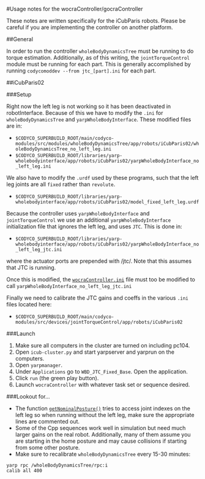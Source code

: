 #Usage notes for the wocraController/gocraController

These notes are written specifically for the iCubParis robots. Please be careful if you are implementing the controller on another platform.

##General

In order to run the controller `wholeBodyDynamicsTree` must be running to do torque estimation. Additionally, as of this writing, the `jointTorqueControl` module must be running for each part. This is generally accomplished by running `codycomoddev --from jtc_[part].ini` for each part.


##iCubParis02

###Setup

Right now the left leg is not working so it has been deactivated in robotInterface. Because of this we have to modify the `.ini` for `wholeBodyDynamicsTree` and `yarpWholeBodyInterface`. These modified files are in:
 - `$CODYCO_SUPERBUILD_ROOT/main/codyco-modules/src/modules/wholeBodyDynamicsTree/app/robots/iCubParis02/wholeBodyDynamicsTree_no_left_leg.ini`
 - `$CODYCO_SUPERBUILD_ROOT/libraries/yarp-wholebodyinterface/app/robots/iCubParis02/yarpWholeBodyInterface_no_left_leg.ini`


 We also have to modify the `.urdf` used by these programs, such that the left leg joints are all `fixed` rather than `revolute`.
  - `$CODYCO_SUPERBUILD_ROOT/libraries/yarp-wholebodyinterface/app/robots/iCubParis02/model_fixed_left_leg.urdf`


 Because the controller uses `yarpWholeBodyInterface` and `jointTorqueControl` we use an additional `yarpWholeBodyInterface` initialization file that ignores the left leg, and uses `JTC`. This is done in:
 - `$CODYCO_SUPERBUILD_ROOT/libraries/yarp-wholebodyinterface/app/robots/iCubParis02/yarpWholeBodyInterface_no_left_leg_jtc.ini`

 where the actuator ports are prepended with /jtc/. Note that this assumes that JTC is running.

 Once this is modified, the [`wocraController.ini`](/modules/wocraController/app/robots/iCubParis02/wocraController.ini) file must too be modified to call `yarpWholeBodyInterface_no_left_leg_jtc.ini`


 Finally we need to calibrate the JTC gains and coeffs in the various `.ini` files located here:
  - `$CODYCO_SUPERBUILD_ROOT/main/codyco-modules/src/devices/jointTorqueControl/app/robots/iCubParis02`



###Launch

  1. Make sure all computers in the cluster are turned on including pc104.
  2. Open `icub-cluster.py` and start yarpserver and yarprun on the computers.
  3. Open `yarpmanager`.
  4. Under `Applications` go to `WBD_JTC_Fixed_Base`. Open the application.
  5. Click `run` (the green play button).
  6. Launch `wocraController` with whatever task set or sequence desired.


###Lookout for...
 - The function [`getNominalPosture()`](/libs/taskSequences/src/sequenceTools.cpp) tries to access joint indexes on the left leg so when running without the left leg, make sure the appropriate lines are commented out.
 - Some of the Cpp sequences work well in simulation but need much larger gains on the real robot. Additionally, many of them assume you are starting in the home posture and may cause collisions if starting from some other posture.
 - Make sure to recalibrate `wholeBodyDynamicsTree` every 15-30 minutes:
 ```
 yarp rpc /wholeBodyDynamicsTree/rpc:i
 calib all 400
 ```
